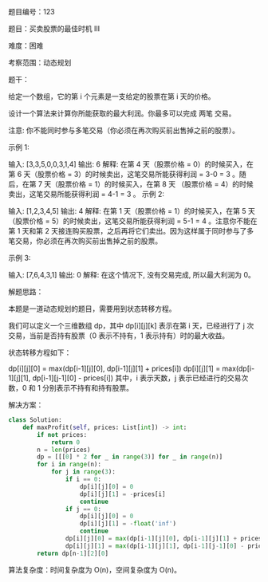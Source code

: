 题目编号：123

题目：买卖股票的最佳时机 III

难度：困难

考察范围：动态规划

题干：

给定一个数组，它的第 i 个元素是一支给定的股票在第 i 天的价格。

设计一个算法来计算你所能获取的最大利润。你最多可以完成 两笔 交易。

注意: 你不能同时参与多笔交易（你必须在再次购买前出售掉之前的股票）。

示例 1:

输入: [3,3,5,0,0,3,1,4]
输出: 6
解释: 在第 4 天（股票价格 = 0）的时候买入，在第 6 天（股票价格 = 3）的时候卖出，这笔交易所能获得利润 = 3-0 = 3 。随后，在第 7 天（股票价格 = 1）的时候买入，在第 8 天 （股票价格 = 4）的时候卖出，这笔交易所能获得利润 = 4-1 = 3 。
示例 2:

输入: [1,2,3,4,5]
输出: 4
解释: 在第 1 天（股票价格 = 1）的时候买入，在第 5 天 （股票价格 = 5）的时候卖出，这笔交易所能获得利润 = 5-1 = 4 。注意你不能在第 1 天和第 2 天接连购买股票，之后再将它们卖出。因为这样属于同时参与了多笔交易，你必须在再次购买前出售掉之前的股票。

示例 3:

输入: [7,6,4,3,1]
输出: 0
解释: 在这个情况下, 没有交易完成, 所以最大利润为 0。

解题思路：

本题是一道动态规划的题目，需要用到状态转移方程。

我们可以定义一个三维数组 dp，其中 dp[i][j][k] 表示在第 i 天，已经进行了 j 次交易，当前是否持有股票（0 表示不持有，1 表示持有）时的最大收益。

状态转移方程如下：

dp[i][j][0] = max(dp[i-1][j][0], dp[i-1][j][1] + prices[i])
dp[i][j][1] = max(dp[i-1][j][1], dp[i-1][j-1][0] - prices[i])
其中，i 表示天数，j 表示已经进行的交易次数，0 和 1 分别表示不持有和持有股票。

解决方案：

```python
class Solution:
    def maxProfit(self, prices: List[int]) -> int:
        if not prices:
            return 0
        n = len(prices)
        dp = [[[0] * 2 for _ in range(3)] for _ in range(n)]
        for i in range(n):
            for j in range(3):
                if i == 0:
                    dp[i][j][0] = 0
                    dp[i][j][1] = -prices[i]
                    continue
                if j == 0:
                    dp[i][j][0] = 0
                    dp[i][j][1] = -float('inf')
                    continue
                dp[i][j][0] = max(dp[i-1][j][0], dp[i-1][j][1] + prices[i])
                dp[i][j][1] = max(dp[i-1][j][1], dp[i-1][j-1][0] - prices[i])
        return dp[n-1][2][0]
```

算法复杂度：时间复杂度为 O(n)，空间复杂度为 O(n)。